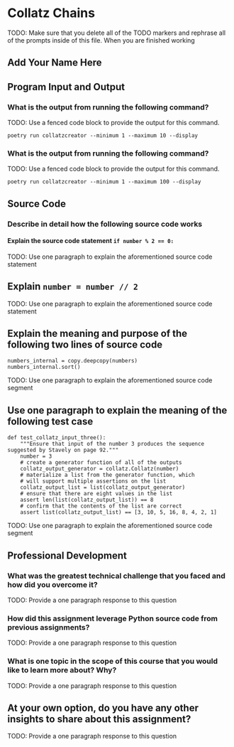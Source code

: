 # Collatz Chains

TODO: Make sure that you delete all of the TODO markers and rephrase all
of the prompts inside of this file. When you are finished working

## Add Your Name Here

## Program Input and Output

### What is the output from running the following command?

TODO: Use a fenced code block to provide the output for this command.

`poetry run collatzcreator --minimum 1 --maximum 10 --display`

### What is the output from running the following command?

TODO: Use a fenced code block to provide the output for this command.

`poetry run collatzcreator --minimum 1 --maximum 100 --display`

## Source Code

### Describe in detail how the following source code works

#### Explain the source code statement `if number % 2 == 0:`

TODO: Use one paragraph to explain the aforementioned source code statement

## Explain `number = number // 2`

TODO: Use one paragraph to explain the aforementioned source code statement

## Explain the meaning and purpose of the following two lines of source code

```
numbers_internal = copy.deepcopy(numbers)
numbers_internal.sort()
```

TODO: Use one paragraph to explain the aforementioned source code segment

## Use one paragraph to explain the meaning of the following test case

```
def test_collatz_input_three():
    """Ensure that input of the number 3 produces the sequence suggested by Stavely on page 92."""
    number = 3
    # create a generator function of all of the outputs
    collatz_output_generator = collatz.Collatz(number)
    # materialize a list from the generator function, which
    # will support multiple assertions on the list
    collatz_output_list = list(collatz_output_generator)
    # ensure that there are eight values in the list
    assert len(list(collatz_output_list)) == 8
    # confirm that the contents of the list are correct
    assert list(collatz_output_list) == [3, 10, 5, 16, 8, 4, 2, 1]
```

TODO: Use one paragraph to explain the aforementioned source code segment

## Professional Development

### What was the greatest technical challenge that you faced and how did you overcome it?

TODO: Provide a one paragraph response to this question

### How did this assignment leverage Python source code from previous assignments?

TODO: Provide a one paragraph response to this question

### What is one topic in the scope of this course that you would like to learn more about? Why?

TODO: Provide a one paragraph response to this question

## At your own option, do you have any other insights to share about this assignment?

TODO: Provide a one paragraph response to this question
